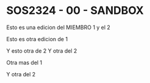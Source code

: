 # SOS2324 - 00 - SANDBOX

Esto es una edicion del MIEMBRO 1 y el 2

Esto es otra edicion de 1

Y esto otra de 2
Y otra del 2

Otra mas del 1

Y otra del 2